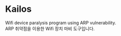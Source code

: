﻿Kailos
=============
Wifi device paralysis program using ARP vulnerability.   
ARP 취약점을 이용한 Wifi 장치 마비 도구입니다.   
